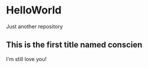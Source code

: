 # HelloWorld
Just another repository

## This is the first title named conscien

I'm still love you!
